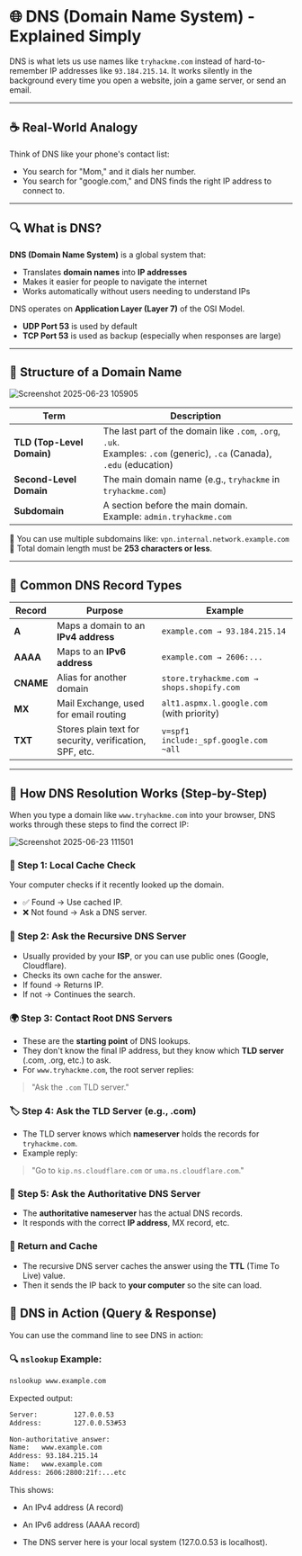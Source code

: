 # 🌐 DNS (Domain Name System) - Explained Simply

DNS is what lets us use names like `tryhackme.com` instead of hard-to-remember IP addresses like `93.184.215.14`. It works silently in the background every time you open a website, join a game server, or send an email.

---

## ☕ Real-World Analogy
Think of DNS like your phone's contact list:
- You search for "Mom," and it dials her number.
- You search for "google.com," and DNS finds the right IP address to connect to.

---

## 🔍 What is DNS?
**DNS (Domain Name System)** is a global system that:
- Translates **domain names** into **IP addresses**
- Makes it easier for people to navigate the internet
- Works automatically without users needing to understand IPs

DNS operates on **Application Layer (Layer 7)** of the OSI Model.
- **UDP Port 53** is used by default
- **TCP Port 53** is used as backup (especially when responses are large)

---

## 🧱 Structure of a Domain Name

![Screenshot 2025-06-23 105905](https://github.com/user-attachments/assets/7d90a26e-8fa2-41ad-923d-46f84ee5d19f)


| Term                 | Description |
|----------------------|-------------|
| **TLD (Top-Level Domain)** | The last part of the domain like `.com`, `.org`, `.uk`.<br>Examples: `.com` (generic), `.ca` (Canada), `.edu` (education) |
| **Second-Level Domain** | The main domain name (e.g., `tryhackme` in `tryhackme.com`) |
| **Subdomain** | A section before the main domain. Example: `admin.tryhackme.com` |

🔹 You can use multiple subdomains like: `vpn.internal.network.example.com`
🔹 Total domain length must be **253 characters or less**.

---

## 📂 Common DNS Record Types

| Record | Purpose | Example |
|--------|---------|---------|
| **A** | Maps a domain to an **IPv4 address** | `example.com → 93.184.215.14` |
| **AAAA** | Maps to an **IPv6 address** | `example.com → 2606:...` |
| **CNAME** | Alias for another domain | `store.tryhackme.com → shops.shopify.com` |
| **MX** | Mail Exchange, used for email routing | `alt1.aspmx.l.google.com` (with priority) |
| **TXT** | Stores plain text for security, verification, SPF, etc. | `v=spf1 include:_spf.google.com ~all` |

---

## 🧭 How DNS Resolution Works (Step-by-Step)

When you type a domain like `www.tryhackme.com` into your browser, DNS works through these steps to find the correct IP:

![Screenshot 2025-06-23 111501](https://github.com/user-attachments/assets/bf6769f6-2b7a-4224-8e32-1fa4174cd2fa)

### 🔢 Step 1: Local Cache Check
Your computer checks if it recently looked up the domain.
- ✅ Found → Use cached IP.
- ❌ Not found → Ask a DNS server.

### 🔁 Step 2: Ask the Recursive DNS Server
- Usually provided by your **ISP**, or you can use public ones (Google, Cloudflare).
- Checks its own cache for the answer.
- If found → Returns IP.
- If not → Continues the search.

### 🌍 Step 3: Contact Root DNS Servers
- These are the **starting point** of DNS lookups.
- They don't know the final IP address, but they know which **TLD server** (.com, .org, etc.) to ask.
- For `www.tryhackme.com`, the root server replies: 
> "Ask the `.com` TLD server."

### 🏷️ Step 4: Ask the TLD Server (e.g., .com)
- The TLD server knows which **nameserver** holds the records for `tryhackme.com`.
- Example reply: 
> "Go to `kip.ns.cloudflare.com` or `uma.ns.cloudflare.com`."

### 🧾 Step 5: Ask the Authoritative DNS Server
- The **authoritative nameserver** has the actual DNS records.
- It responds with the correct **IP address**, MX record, etc.

### 🔁 Return and Cache
- The recursive DNS server caches the answer using the **TTL** (Time To Live) value.
- Then it sends the IP back to **your computer** so the site can load.


## 🧪 DNS in Action (Query & Response)

You can use the command line to see DNS in action:

### 🔍 `nslookup` Example:
```bash
nslookup www.example.com
```
Expected output:

```bash
Server:         127.0.0.53
Address:        127.0.0.53#53

Non-authoritative answer:
Name:   www.example.com
Address: 93.184.215.14
Name:   www.example.com
Address: 2606:2800:21f:...etc
```
This shows:

- An IPv4 address (A record)

- An IPv6 address (AAAA record)

- The DNS server here is your local system (127.0.0.53 is localhost).
